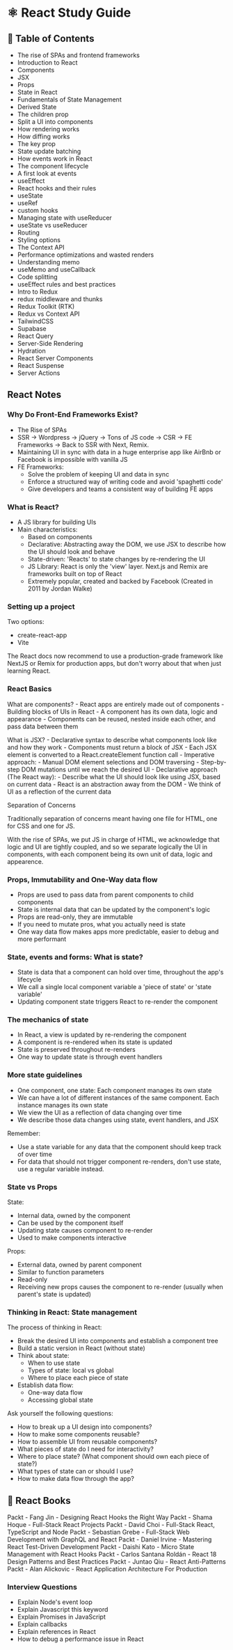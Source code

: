 # ⚛️ React Study Guide

## 📄 Table of Contents

- The rise of SPAs and frontend frameworks
- Introduction to React
- Components
- JSX
- Props
- State in React
- Fundamentals of State Management
- Derived State
- The children prop
- Split a UI into components
- How rendering works
- How diffing works
- The key prop
- State update batching
- How events work in React
- The component lifecycle
- A first look at events
- useEffect
- React hooks and their rules
- useState
- useRef
- custom hooks
- Managing state with useReducer
- useState vs useReducer
- Routing
- Styling options
- The Context API
- Performance optimizations and wasted renders
- Understanding memo
- useMemo and useCallback
- Code splitting
- useEffect rules and best practices
- Intro to Redux
- redux middleware and thunks
- Redux Toolkit (RTK)
- Redux vs Context API
- TailwindCSS
- Supabase
- React Query
- Server-Side Rendering
- Hydration
- React Server Components
- React Suspense
- Server Actions

## React Notes

### Why Do Front-End Frameworks Exist?

- The Rise of SPAs
- SSR -> Wordpress -> jQuery -> Tons of JS code -> CSR -> FE Frameworks -> Back to SSR with Next, Remix.
- Maintaining UI in sync with data in a huge enterprise app like AirBnb or Facebook is impossible with vanilla JS
- FE Frameworks:
  - Solve the problem of keeping UI and data in sync
  - Enforce a structured way of writing code and avoid 'spaghetti code'
  - Give developers and teams a consistent way of building FE apps

### What is React?

- A JS library for building UIs
- Main characteristics:
  - Based on components
  - Declarative: Abstracting away the DOM, we use JSX to describe how the UI should look and behave
  - State-driven: 'Reacts' to state changes by re-rendering the UI
  - JS Library: React is only the 'view' layer. Next.js and Remix are frameworks built on top of React
  - Extremely popular, created and backed by Facebook (Created in 2011 by Jordan Walke)

### Setting up a project

Two options:

- create-react-app
- Vite

The React docs now recommend to use a production-grade framework like NextJS or Remix for production apps, but don't worry about that when just learning React.

### React Basics

What are components? - React apps are entirely made out of components - Building blocks of UIs in React - A component has its own data, logic and appearance - Components can be reused, nested inside each other, and pass data between them

What is JSX? - Declarative syntax to describe what components look like and how they work - Components must return a block of JSX - Each JSX element is converted to a React.createElement function call - Imperative approach: - Manual DOM element selections and DOM traversing - Step-by-step DOM mutations until we reach the desired UI - Declarative approach (The React way): - Describe what the UI should look like using JSX, based on current data - React is an abstraction away from the DOM - We think of UI as a reflection of the current data

Separation of Concerns

Traditionally separation of concerns meant having one file for HTML, one for CSS and one for JS.

With the rise of SPAs, we put JS in charge of HTML, we acknowledge that logic and UI are tightly coupled, and so we separate logically the UI in components, with each component being its own unit of data, logic and appearence.

### Props, Immutability and One-Way data flow

- Props are used to pass data from parent components to child components
- State is internal data that can be updated by the component's logic
- Props are read-only, they are immutable
- If you need to mutate pros, what you actually need is state
- One way data flow makes apps more predictable, easier to debug and more performant

### State, events and forms: What is state?

- State is data that a component can hold over time, throughout the app's lifecycle
- We call a single local component variable a 'piece of state' or 'state variable'
- Updating component state triggers React to re-render the component

### The mechanics of state

- In React, a view is updated by re-rendering the component
- A component is re-rendered when its state is updated
- State is preserved throughout re-renders
- One way to update state is through event handlers

### More state guidelines

- One component, one state: Each component manages its own state
- We can have a lot of different instances of the same component. Each instance manages its own state
- We view the UI as a reflection of data changing over time
- We describe those data changes using state, event handlers, and JSX

Remember:

- Use a state variable for any data that the component should keep track of over time
- For data that should not trigger component re-renders, don't use state, use a regular variable instead.

### State vs Props

State:

- Internal data, owned by the component
- Can be used by the component itself
- Updating state causes component to re-render
- Used to make components interactive

Props:

- External data, owned by parent component
- Similar to function parameters
- Read-only
- Receiving new props causes the component to re-render (usually when parent's state is updated)

### Thinking in React: State management

The process of thinking in React:

- Break the desired UI into components and establish a component tree
- Build a static version in React (without state)
- Think about state:
  - When to use state
  - Types of state: local vs global
  - Where to place each piece of state
- Establish data flow:
  - One-way data flow
  - Accessing global state

Ask yourself the following questions:

- How to break up a UI design into components?
- How to make some components reusable?
- How to assemble UI from reusable components?
- What pieces of state do I need for interactivity?
- Where to place state? (What component should own each piece of state?)
- What types of state can or should I use?
- How to make data flow through the app?

## 📕 React Books

Packt - Fang Jin - Designing React Hooks the Right Way
Packt - Shama Hoque - Full-Stack React Projects
Packt - David Choi - Full-Stack React, TypeScript and Node
Packt - Sebastian Grebe - Full-Stack Web Development with GraphQL and React
Packt - Daniel Irvine - Mastering React Test-Driven Development
Packt - Daishi Kato - Micro State Management with React Hooks
Packt - Carlos Santana Roldán - React 18 Design Patterns and Best Practices
Packt - Juntao Qiu - React Anti-Patterns
Packt - Alan Alickovic - React Application Architecture For Production

### Interview Questions

- Explain Node's event loop
- Explain Javascript this keyword
- Explain Promises in JavaScript
- Explain callbacks
- Explain references in React
- How to debug a performance issue in React
